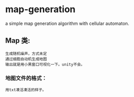 # map-generation
a simple map generation algorithm with cellular automaton.
## Map 类:
    生成随机噪声，方式未定
    通过细胞自动机生成地图
    输出就是用小黑窗口可视化一下。unity不会。
### 地图文件的格式：
    用txt凑活凑活的样子。

